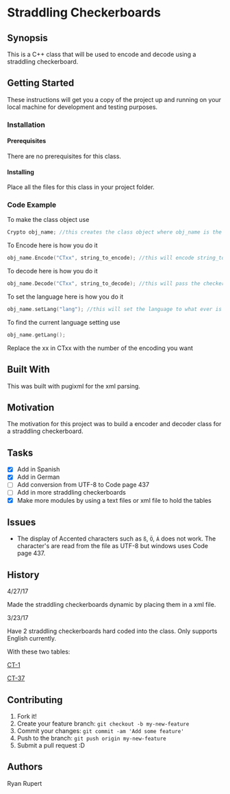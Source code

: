 # Straddling Checkerboards

## Synopsis
This is a C++ class that will be used to encode and decode using a straddling
checkerboard.

## Getting Started
These instructions will get you a copy of the project up and running on your
local machine for development and testing purposes.

### Installation

#### Prerequisites
There are no prerequisites for this class.

#### Installing
Place all the files for this class in your project folder.

### Code Example
To make the class object use
```C++
Crypto obj_name; //this creates the class object where obj_name is the name you want to give the object
```
To Encode here is how you do it
```C++
obj_name.Encode("CTxx", string_to_encode); //this will encode string_to_encode with CTxx
```
To decode here is how you do it
```C++
obj_name.Decode("CTxx", string_to_decode); //this will pass the checkerboard CT37 with the string string_to_decode into the function for decoding
```
To set the language here is how you do it
```C++
obj_name.setLang("lang"); //this will set the language to what ever is put where lang is
```
To find the current language setting use
```C++
obj_name.getLang();
```
Replace the xx in CTxx with the number of the encoding you want


## Built With
This was built with pugixml for the xml parsing.

## Motivation
The motivation for this project was to build a encoder and decoder class for a
straddling checkerboard.

## Tasks
- [x] Add in Spanish
- [x] Add in German
- [ ] Add conversion from UTF-8 to Code page 437
- [ ] Add in more straddling checkerboards
- [x] Make more modules by using a text files or xml file to hold the tables

## Issues
* The display of Accented characters such as `ß`, `Ö`, `Á` does not work. The character's are read from the file as UTF-8 but windows uses Code page 437.

## History
4/27/17

Made the straddling checkerboards dynamic by placing them in a xml file.

3/23/17

Have 2 straddling checkerboards hard coded into the class. Only supports English
currently.

With these two tables:

[CT-1](http://users.telenet.be/d.rijmenants/pics/aeinot.gif)

[CT-37](http://users.telenet.be/d.rijmenants/pics/ct37.gif)

## Contributing

1. Fork it!
2. Create your feature branch: `git checkout -b my-new-feature`
3. Commit your changes: `git commit -am 'Add some feature'`
4. Push to the branch: `git push origin my-new-feature`
5. Submit a pull request :D

## Authors
Ryan Rupert
